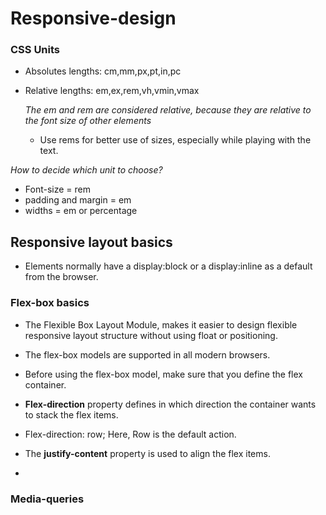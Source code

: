 # Responsive-design 

### CSS Units

- Absolutes lengths: cm,mm,px,pt,in,pc
- Relative lengths: em,ex,rem,vh,vmin,vmax

    *The em and rem are considered relative, because they are relative to the font size of other elements*  

    - Use rems for better use of sizes, especially while playing with the text. 

*How to decide which unit to choose?*

- Font-size = rem
- padding and margin = em
- widths = em or percentage 

## Responsive layout basics

- Elements normally have a display:block or a display:inline as a default from the browser.

### Flex-box basics

-  The Flexible Box Layout Module, makes it easier to design flexible responsive layout structure without using float or positioning.

- The flex-box models are supported in all modern browsers.

- Before using the flex-box model, make sure that you define the flex container.

- **Flex-direction** property defines in which direction the container wants to stack the flex items.  

- Flex-direction: row; Here, Row is the default action.

- The **justify-content** property is used to align the flex items.

- 





### Media-queries






